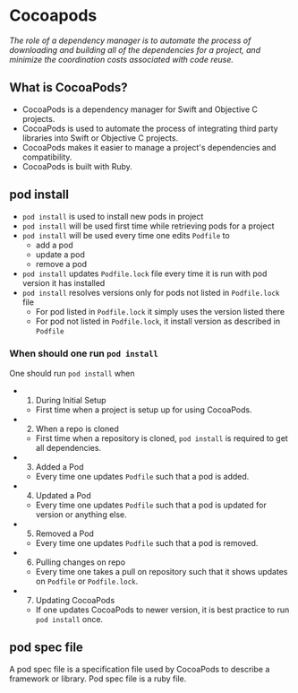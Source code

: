 # Cocoapods

_The role of a dependency manager is to automate the process of downloading and building all of the dependencies for a project, and minimize the coordination costs associated with code reuse._

## What is CocoaPods?
- CocoaPods is a dependency manager for Swift and Objective C projects.
- CocoaPods is used to automate the process of integrating third party libraries into Swift or Objective C projects.
- CocoaPods makes it easier to manage a project's dependencies and compatibility.
- CocoaPods is built with Ruby.


## pod install
- `pod install` is used to install new pods in project
- `pod install` will be used first time while retrieving pods for a project
- `pod install` will be used every time one edits `Podfile` to
    - add a pod
    - update a pod
    - remove a pod
- `pod install` updates `Podfile.lock` file every time it is run with pod version it has installed
- `pod install` resolves versions only for pods not listed in `Podfile.lock` file
    - For pod listed in `Podfile.lock` it simply uses the version listed there
    - For pod not listed in `Podfile.lock`, it install version as described in `Podfile`

### When should one run `pod install`
One should run `pod install` when
- 1. During Initial Setup
    - First time when a project is setup up for using CocoaPods.

- 2. When a repo is cloned
    - First time when a repository is cloned, `pod install` is required to get all dependencies.

- 3. Added a Pod
    - Every time one updates `Podfile` such that a pod is added.

- 4. Updated a Pod
    - Every time one updates `Podfile` such that a pod is updated for version or anything else.

- 5. Removed a Pod
    - Every time one updates `Podfile` such that a pod is removed.

- 6. Pulling changes on repo
    - Every time one takes a pull on repository such that it shows updates on `Podfile` or `Podfile.lock`.

- 7. Updating CocoaPods
    - If one updates CocoaPods to newer version, it is best practice to run `pod install` once.


## pod spec file
A pod spec file is a specification file used by CocoaPods to describe a framework or library. Pod spec file is a ruby file.